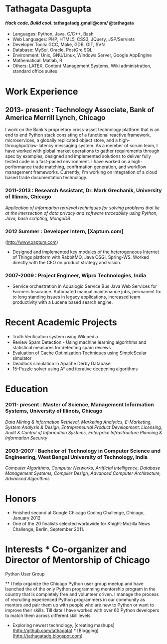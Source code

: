 # Tathagata Dasgupta

#### _Hack code, Build cool_. tathagatadg.gmail@com/ @tathagata

* Languages: Python, Java, C/C++, Bash
* Web Languages: PHP, HTML5, CSS3, JQuery, JSP/Servlets
* Developer Tools: GCC, Make, GDB, GIT, SVN
* Database: MySql, Oracle, PostGre SQL
* Environment: Unix, GNU/Linux, Windows Server, Google AppEngine
* Mathematical: Matlab, R
* Others: LATEX, Content Management Systems, Wiki administration, standard office suites


# Work Experience

## 2013- present : Technology Associate, Bank of America Merrill Lynch, Chicago 

I work on the Bank's proprietory cross-asset technology platform that
is an end to end Python stack consisting of a functional reactive
framework, microservices, a globally replicated object store, and a
high-throughput/low-latency messaging system. As a member of scrum
team, I have worked with global market operations to gather
requirements through spec by examples, designed and implemented solutions
to deliver fully tested code in a fast-paced environment.  I have
worked on a high-performance trade matching, confirmation generation,
and workflow management frameworks. Currently, I'm working on
integration of a cloud based trade documentation technology.

### 2011-2013 : Research Assistant, Dr. Mark Grechanik, University of Illinois, Chicago

_Application of information retrieval techniques for solving problems
that lie at the intersection of data privacy and software traceability
using Python, Java, bash scripting, MongoDB_

### 2012 Summer : Developer Intern, [Xaptum.com]
(http://www.xaptum.com) 

* Designed and implemented key modules of the heterogeneous Internet
of Things platform with RabbitMQ, Java OSGi, Spring-WS. Worked
directly with the CEO on product strategy and vision.
 

### 2007-2009 : Project Engineer, Wipro Technologies, India 

* Service orchestration in Aqualogic Service Bus Java Web Services for
Farmers Insurance. Automated manual maintenance jobs, permanent fix to
long standing issues in legacy applications, increased team
productivity with a Lucene based search engine.


# Recent Academic Projects 
* Truth Veriﬁcation system using Wikipedia
* Review Spam Detection - Using machine learning algorithms and statistical measures for detecting spam reviews
* Evaluation of Cache Optimization Techniques using SimpleScalar simulator
* Deadlock simulation in Apache Derby Database
* 15-Puzzle solver using A\* and iterative deepening algorithms

# Education 
### 2011- present : Master of Science, Management Information Systems, University of Illinois, Chicago 
_Data Mining & Information Retrieval, Marketing Analytics, E-Marketing, System Analysis & Design, Entrepreneurial Product Development: Licensing, Audit & Control of Information Systems, Enterprise Infrastructure Planning & Information Security_

### 2003-2007 : Bachelor of Technology in Computer Science and Engineering, West Bengal University of Technology, India 
_Computer Algorithms, Computer Networks, Artificial Intelligence, Database Management Systems, Compiler Design, Advanced Computer Architecture, Advanced Algorithms_
 

# Honors
* Finished second at Google Chicago Coding Challenge, Chicago, January 2012
* One of the 20 ﬁnalists selected worldwide for Knight-Mozilla News Challenge, Berlin, September 2011.

# Interests * Co-organizer and Director of Mentorship of Chicago
Python User Group 

** I help organize the Chicago Python user group meetup and have
launched the of the only Python programming mentorship program in the
country that is completely free and volunteer driven. I manage the
process of recruiting experienced Python programmers in our community
as mentors and pair them up with people who are new to Python or want
to improve their skills. Till date I have worked with over 60 Python developers
to match them across different skill levels.

* Exploring newest technology, [creating mashups]
(http://github.com/tathagata) * [Blogging]
(http://tathagatadg.blogspot.com)
